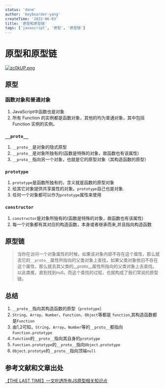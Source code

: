 ```yaml
---
status: 'done'
author: 'keyboarder-yang'
createTime: '2022-06-03'
title: '原型和原型链'
tags: ['javascript', '原型', '原型链']
---
```


# 原型和原型链

[![zc0kUP.png](https://s1.ax1x.com/2022/12/07/zc0kUP.png)](https://imgse.com/i/zc0kUP)

## 原型
### 函数对象和普通对象
1. JavaScript中函数也是对象
2. 所有 Function 的实例都是函数对象，其他的均为普通对象，其中包括 Function 实例的实例。

### `__proto__`
1. `__proto__`是对象的隐式原型
2. `__proto__`是对象所独有的(函数是特殊的对象，故函数也有该属性)
3. `__proto__`指向另一个对象，也就是它的原型对象（其构造函数的原型）

### `prototype`
1. `prototype`是函数所独有的，含义就是函数的原型对象
2. 给其它对象提供共享属性的对象。`prototype`自己也是对象.
3. 任何一个对象都可以作为`prototype`属性来使用

### `constructor`
1. `constructor`是对象所独有的(函数是特殊的对象，故函数也有该属性)
2. 每一个对象都有其对应的构造函数，本身或者继承而来,并且指向构造函数

## 原型链
> 当你在访问一个对象属性的时候，如果该对象内部不存在这个属性，那么就去它的`__proto__`属性所指向的父类对象上查找，如果父类对象依旧不存在这个属性，那么就去其父类的__proto__属性所指向的父类对象上去查找。以此类推，直到找到null。而这个查找的过程，也就构成了我们常说的原型链。

## 总结
1. `__proto__`指向其构造函数的原型（`prototype`）
2. `String`、`Array`、`Number`、`Function`、`Object`等都是 `function`,其构造函数都是`Function`
3. 由1,2可知，`String`、`Array`、`Number`等的`__proto__`都指向 `Function.prototype`
4. `Function`的`__proto__`指向其自身的`prototype`
5. `Function.prototype`的`__proto__`指向`Object.prototype`
6. `Object.prototye`的`__proto__`指向顶端`null`

## 参考文献和文章出处
[【THE LAST TIME】一文吃透所有JS原型相关知识点](https://juejin.cn/post/6844903984335945736#heading-4)
